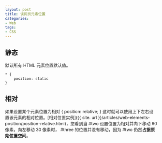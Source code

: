 ```yaml
---
layout: post
title: 谈网页元素位置
categories:
- Web
tags:
- CSS
---
```


## 静态
默认所有 HTML 元素位置默认值。

	* {
		position: static
	}

## 相对
如果设置某个元素位置为相对 { position: relative; } 这时就可以使用上下左右设置该元素的相对位置。[相对位置实例]({{ site. url }}/articles/web-elements-position/position-relative.html)，您看到当 #two 设置位置为相对并向下移动 60 像素，向左移动 30 像素时， #three 的位置并没有移动，因为 #two 仍然**占据原始位置空间**。
